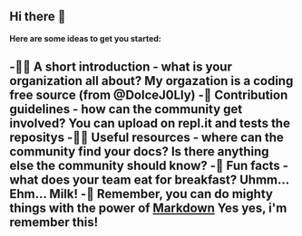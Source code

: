 ## Hi there 👋



**Here are some ideas to get you started:**

-🙋‍♀️ A short introduction - what is your organization all about? My orgazation is a coding free source (from @DolceJ0Lly)
-🌈 Contribution guidelines - how can the community get involved? You can upload on repl.it and tests the repositys
-👩‍💻 Useful resources - where can the community find your docs? Is there anything else the community should know?
-🍿 Fun facts - what does your team eat for breakfast? Uhmm... Ehm... Milk!
-🧙 Remember, you can do mighty things with the power of [Markdown](https://docs.github.com/github/writing-on-github/getting-started-with-writing-and-formatting-on-github/basic-writing-and-formatting-syntax) Yes yes, i'm remember this!
-
